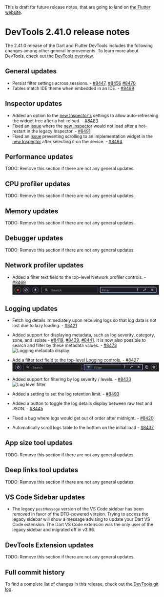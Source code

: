 This is draft for future release notes, that are going to land on
[the Flutter website](https://docs.flutter.dev/tools/devtools/release-notes).

# DevTools 2.41.0 release notes

The 2.41.0 release of the Dart and Flutter DevTools
includes the following changes among other general improvements.
To learn more about DevTools, check out the
[DevTools overview](/tools/devtools/overview).

## General updates

* Persist filter settings across sessions. - [#8447](https://github.com/flutter/devtools/pull/8447),
[#8456](https://github.com/flutter/devtools/pull/8456)
[#8470](https://github.com/flutter/devtools/pull/8470)
* Tables match IDE theme when embedded in an IDE. - [#8498](https://github.com/flutter/devtools/pull/8498)

## Inspector updates

- Added an option to the [new Inspector's](https://docs.flutter.dev/tools/devtools/release-notes/release-notes-2.40.1#inspector-updates)
  settings to allow auto-refreshing the widget tree after a hot-reload. - [#8483](https://github.com/flutter/devtools/pull/8483)
- Fixed an [issue](https://github.com/flutter/devtools/issues/8487) where the [new Inspector](https://docs.flutter.dev/tools/devtools/release-notes/release-notes-2.40.1#inspector-updates) would not load after a hot-restart in the legacy Inspector. - [#8491](https://github.com/flutter/devtools/pull/8491)
- Fixed an [issue](https://github.com/flutter/devtools/issues/8465) preventing scrolling to an implementation widget in the [new Inspector](https://docs.flutter.dev/tools/devtools/release-notes/release-notes-2.40.1#inspector-updates) after selecting it on the device. - [#8494](https://github.com/flutter/devtools/pull/8494)

## Performance updates

TODO: Remove this section if there are not any general updates.

## CPU profiler updates

TODO: Remove this section if there are not any general updates.

## Memory updates

TODO: Remove this section if there are not any general updates.

## Debugger updates

TODO: Remove this section if there are not any general updates.

## Network profiler updates

* Added a filter text field to the top-level Network profiler controls. -
[#8469](https://github.com/flutter/devtools/pull/8469)
    ![Network filter field](images/network_filter.png "Network filter field")

## Logging updates

* Fetch log details immediately upon receiving logs so that log data is not lost
due to lazy loading. - [#8421](https://github.com/flutter/devtools/pull/8421)

* Added support for displaying metadata, such as log
severity, category, zone, and isolate -
[#8419](https://github.com/flutter/devtools/pull/8419),
[#8439](https://github.com/flutter/devtools/pull/8439),
[#8441](https://github.com/flutter/devtools/pull/8441). It is now also possible to
search and filter by these metadata values. - [#8473](https://github.com/flutter/devtools/pull/8473)
    ![Logging metadata display](images/log_metadata.png "Logging metadata display")

* Add a filter text field to the top-level Logging controls. -
[#8427](https://github.com/flutter/devtools/pull/8427)
    ![Logging filter](images/log_filter.png "Logging filter")

* Added support for filtering by log severity / levels. -
[#8433](https://github.com/flutter/devtools/pull/8433)
    ![Log level filter](images/log_level_filter.png "Log level filter")

* Added a setting to set the log retention limit. - [#8493](https://github.com/flutter/devtools/pull/8493)

* Added a button to toggle the log details display between raw text and JSON. -
[#8445](https://github.com/flutter/devtools/pull/8445)

* Fixed a bug where logs would get out of order after midnight. - 
[#8420](https://github.com/flutter/devtools/pull/8420)

* Automatically scroll logs table to the bottom on the initial load -
[#8437](https://github.com/flutter/devtools/pull/8437)

## App size tool updates

TODO: Remove this section if there are not any general updates.

## Deep links tool updates

TODO: Remove this section if there are not any general updates.

## VS Code Sidebar updates

- The legacy `postMessage` version of the VS Code sidebar has been removed in
  favor of the DTD-powered version. Trying to access the legacy sidebar will
  show a message advising to update your Dart VS Code extension. The Dart VS
  Code extension was the only user of the legacy sidebar and migrated off in
  v3.96.

## DevTools Extension updates

TODO: Remove this section if there are not any general updates.

## Full commit history

To find a complete list of changes in this release, check out the
[DevTools git log](https://github.com/flutter/devtools/tree/v2.41.0).
